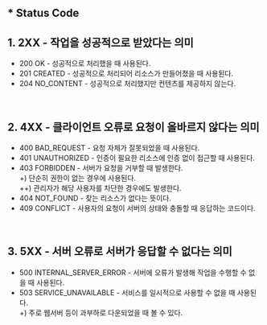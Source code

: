 ## * Status Code

## 1. 2XX - 작업을 성공적으로 받았다는 의미   
* 200 OK - 성공적으로 처리했을 때 사용된다.  
* 201 CREATED - 성공적으로 처리되어 리소스가 만들어졌을 때 사용된다.  
* 204 NO_CONTENT - 성공적으로 처리했지만 컨텐츠를 제공하지 않는다.    
 
<br/>

## 2. 4XX - 클라이언트 오류로 요청이 올바르지 않다는 의미  
* 400 BAD_REQUEST - 요청 자체가 잘못되었을 때 사용된다.  
* 401 UNAUTHORIZED - 인증이 필요한 리소스에 인증 없이 접근할 때 사용된다.  
* 403 FORBIDDEN - 서버가 요청을 거부할 때 발생한다.    
        +) 단순히 권한이 없는 경우에 사용된다.    
        ++) 관리자가 해당 사용자를 차단한 경우에도 발생한다.     
* 404 NOT_FOUND - 찾는 리소스가 없다는 뜻이다.    
* 409 CONFLICT - 사용자의 요청이 서버의 상태와 충돌할 때 응답하는 코드이다.   

<br/>

## 3. 5XX - 서버 오류로 서버가 응답할 수 없다는 의미  
* 500 INTERNAL_SERVER_ERROR - 서버에 오류가 발생해 작업을 수행할 수 없을 때 사용된다.  
* 503 SERVICE_UNAVAILABLE - 서비스를 일시적으로 사용할 수 없을 때 사용된다.    
        +) 주로 웹서버 등이 과부하로 다운되었을 때 볼 수 있다.     
 
<br/>